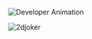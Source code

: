 <p align="center">
</p>



![Developer Animation](https://tenor.com/ru/view/hi-gif-15713149880879377075)

<p><img align="left" src="https://github-readme-stats.vercel.app/api/top-langs?username=2djoker&show_icons=true&locale=en&layout=compact" alt="2djoker" /></p>

